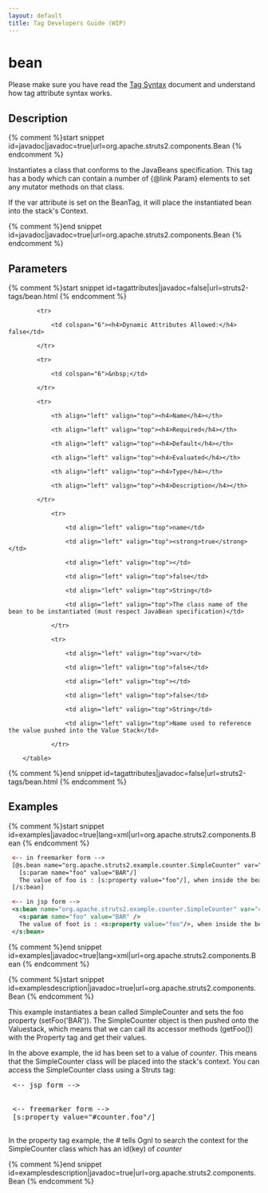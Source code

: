 ```yaml
---
layout: default
title: Tag Developers Guide (WIP)
---
```


# bean

Please make sure you have read the [Tag Syntax](tag-syntax.html) document and understand how tag attribute syntax works.

## Description

{% comment %}start snippet id=javadoc|javadoc=true|url=org.apache.struts2.components.Bean {% endcomment %}
<p> <p>Instantiates a class that conforms to the JavaBeans specification. This tag has a body which can contain
 a number of {@link Param} elements to set any mutator methods on that class.</p>

 <p>If the var attribute is set on the BeanTag, it will place the instantiated bean into the
 stack's Context.</p>

</p>
{% comment %}end snippet id=javadoc|javadoc=true|url=org.apache.struts2.components.Bean {% endcomment %}

## Parameters

{% comment %}start snippet id=tagattributes|javadoc=false|url=struts2-tags/bean.html {% endcomment %}
<p>		<table width="100%">

			<tr>

				<td colspan="6"><h4>Dynamic Attributes Allowed:</h4> false</td>

			</tr>

			<tr>

				<td colspan="6">&nbsp;</td>

			</tr>

			<tr>

				<th align="left" valign="top"><h4>Name</h4></th>

				<th align="left" valign="top"><h4>Required</h4></th>

				<th align="left" valign="top"><h4>Default</h4></th>

				<th align="left" valign="top"><h4>Evaluated</h4></th>

				<th align="left" valign="top"><h4>Type</h4></th>

				<th align="left" valign="top"><h4>Description</h4></th>

			</tr>

				<tr>

					<td align="left" valign="top">name</td>

					<td align="left" valign="top"><strong>true</strong></td>

					<td align="left" valign="top"></td>

					<td align="left" valign="top">false</td>

					<td align="left" valign="top">String</td>

					<td align="left" valign="top">The class name of the bean to be instantiated (must respect JavaBean specification)</td>

				</tr>

				<tr>

					<td align="left" valign="top">var</td>

					<td align="left" valign="top">false</td>

					<td align="left" valign="top"></td>

					<td align="left" valign="top">false</td>

					<td align="left" valign="top">String</td>

					<td align="left" valign="top">Name used to reference the value pushed into the Value Stack</td>

				</tr>

		</table>

</p>
{% comment %}end snippet id=tagattributes|javadoc=false|url=struts2-tags/bean.html {% endcomment %}

## Examples

{% comment %}start snippet id=examples|javadoc=true|lang=xml|url=org.apache.struts2.components.Bean {% endcomment %}

```xml
 <-- in freemarker form -->
 [@s.bean name="org.apache.struts2.example.counter.SimpleCounter" var="counter"]
   [s:param name="foo" value="BAR"/]
   The value of foo is : [s:property value="foo"/], when inside the bean tag.
 [/s:bean]

 <-- in jsp form -->
 <s:bean name="org.apache.struts2.example.counter.SimpleCounter" var="counter">
   <s:param name="foo" value="BAR" />
   The value of foot is : <s:property value="foo"/>, when inside the bean tag <br />
 </s:bean>

```

{% comment %}end snippet id=examples|javadoc=true|lang=xml|url=org.apache.struts2.components.Bean {% endcomment %}

{% comment %}start snippet id=examplesdescription|javadoc=true|url=org.apache.struts2.components.Bean {% endcomment %}
<p> <p>This example instantiates a bean called SimpleCounter and sets the foo property (setFoo('BAR')). The
 SimpleCounter object is then pushed onto the Valuestack, which means that we can call its accessor methods (getFoo())
 with the Property tag and get their values.</p>

 <p>In the above example, the id has been set to a value of <i>counter</i>. This means that the SimpleCounter class
 will be placed into the stack's context. You can access the SimpleCounter class using a Struts tag:</p>

 <pre>
 <-- jsp form -->
 <s:property value="#counter" />

 <-- freemarker form -->
 [s:property value="#counter.foo"/]
 </pre>

 <p>In the property tag example, the <i>#</i> tells Ognl to search the context for the SimpleCounter class which has
 an id(key) of <i>counter</i></p>
</p>
{% comment %}end snippet id=examplesdescription|javadoc=true|url=org.apache.struts2.components.Bean {% endcomment %}
